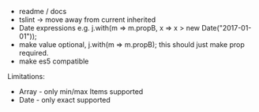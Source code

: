 * readme / docs
* tslint -> move away from current inherited
* Date expressions e.g. j.with(m => m.propB, x => x > new Date("2017-01-01"));
* make value optional, j.with(m => m.propB); this should just make prop required.
* make es5 compatible

Limitations:
* Array - only min/max Items supported
* Date - only exact supported